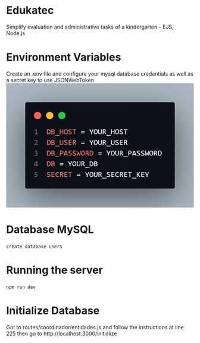 # Edukatec
Simplify evaluation and administrative tasks of a kindergarten - EJS, Node.js
# Environment Variables
Create an .env file and configure your mysql database credentials as well as a secret key to use JSONWebToken
![Screenshoot of a .env file](./public/img/env.png)
# Database MySQL
`create database users`
# Running the server
`npm run dev`
# Initialize Database
Got to routes/coordinador/entidades.js
and follow the instructions at line 225
then go to http://localhost:3000/initialize
